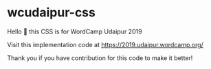 # wcudaipur-css

Hello 👋 this CSS is for WordCamp Udaipur 2019 

Visit this implementation code at https://2019.udaipur.wordcamp.org/

Thank you if you have contribution for this code to make it better!
